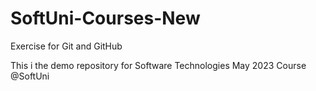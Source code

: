 # SoftUni-Courses-New
Exercise for Git and GitHub

This i the demo repository for Software Technologies May 2023 Course @SoftUni
